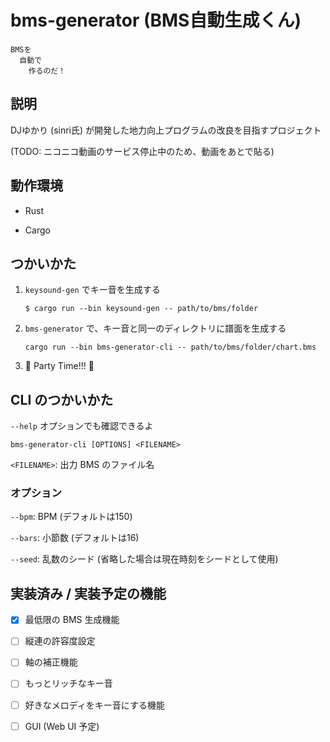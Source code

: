 # bms-generator (BMS自動生成くん)

```
BMSを
  自動で
    作るのだ！
```

## 説明

DJゆかり (sinri氏) が開発した地力向上プログラムの改良を目指すプロジェクト

(TODO: ニコニコ動画のサービス停止中のため、動画をあとで貼る)

## 動作環境

- Rust

- Cargo

## つかいかた

1. `keysound-gen` でキー音を生成する

    ```
    $ cargo run --bin keysound-gen -- path/to/bms/folder
    ```

2. `bms-generator` で、キー音と同一のディレクトリに譜面を生成する

    ```
    cargo run --bin bms-generator-cli -- path/to/bms/folder/chart.bms
    ```

3. 🎉 Party Time!!! 🕺

## CLI のつかいかた

`--help` オプションでも確認できるよ

```
bms-generator-cli [OPTIONS] <FILENAME>
```

`<FILENAME>`: 出力 BMS のファイル名

### オプション

`--bpm`: BPM (デフォルトは150)

`--bars`: 小節数 (デフォルトは16)

`--seed`: 乱数のシード (省略した場合は現在時刻をシードとして使用)

## 実装済み / 実装予定の機能

- [x] 最低限の BMS 生成機能

- [ ] 縦連の許容度設定

- [ ] 軸の補正機能

- [ ] もっとリッチなキー音

- [ ] 好きなメロディをキー音にする機能

- [ ] GUI (Web UI 予定)

